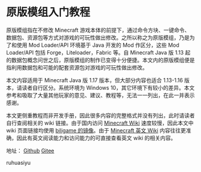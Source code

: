 # 原版模组入门教程

原版模组指在不修改 Minecraft 游戏本体的前提下，通过命令方块、一键命令、数据包、资源包等方式对游戏的可玩性做出修改。之所以称之为原版模组，乃是为了和使用 Mod Loader/API 环境基于 Java 开发的 Mod 作区分，这些 Mod Loader/API 包括 Forge，Liteloader，Fabric 等。自 Minecraft Java 版 1.13 起的数据包概念问世之后，原版模组的制作已变得十分便捷。本文内的原版模组便是指利用数据包和可能的配套资源包对游戏的可玩性做出修改。

本文内容适用于 Minecraft Java 版 1.17 版本，但大部分内容也适合 1.13-1.16 版本，请读者自行区分。系统环境为 Windows 10，其它环境下有较小的差异。本文参考和吸取了大量其他玩家的意见、建议、教程等，无法一一列出，在此一并表示感谢。

本文更侧重教程而非开发手册，因此很多内容的完整格式并没有列出，此时请读者自行查阅相关的 wiki 链接。由于国内访问 [Minecraft Wiki](https://minecraft.fandom.com/zh/) 速度较慢，因此本文中 wiki 页面链接均使用 [biligame 的镜像](https://wiki.biligame.com/mc/)。由于 [Minecraft 英文 Wiki](https://minecraft.fandom.com/) 内容往往更准确，因此有英文阅读能力和访问能力的可直接查看英文 wiki 的相关内容。

地址：
[Github](https://ruhuasiyu.github.io/VanillaModTutorial/)
[Gitee](https://zhangshenxing.gitee.io/vanillamodtutorial/)

ruhuasiyu